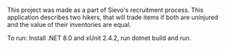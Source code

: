 This project was made as a part of Sievo's recruitment process. This application describes two hikers, that will trade items if both are uninjured and the value of their inventories are equal. 

To run: Install .NET 8.0 and xUnit 2.4.2, run dotnet build and run.
